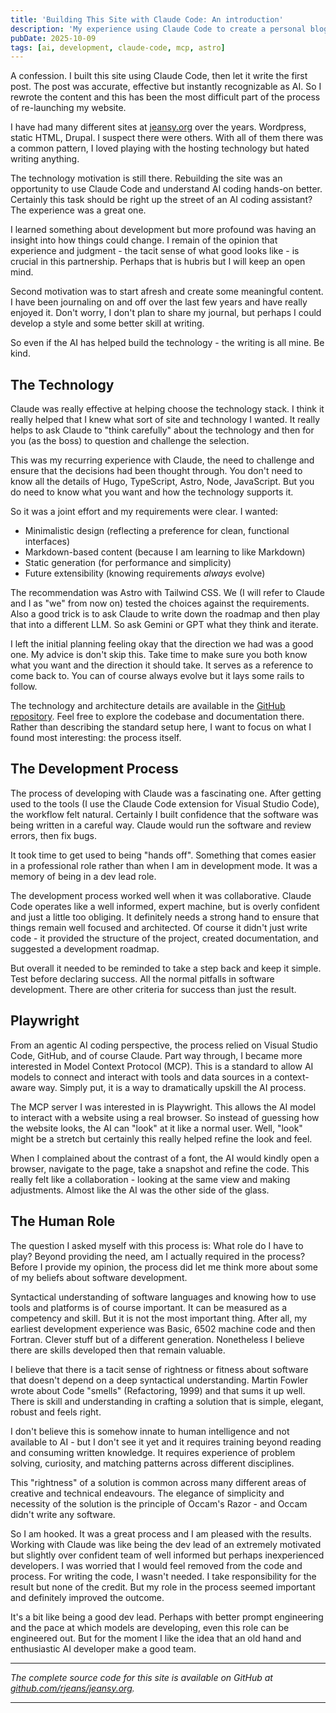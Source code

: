 ```yaml
---
title: 'Building This Site with Claude Code: An introduction'
description: 'My experience using Claude Code to create a personal blog from scratch - and the difficult part, writing the content myself (without Claude''s help).'
pubDate: 2025-10-09
tags: [ai, development, claude-code, mcp, astro]
---
```


A confession. I built this site using Claude Code, then let it write the first post. The post was accurate, effective but instantly recognizable as AI. So I rewrote the content and this has been the most difficult part of the process of re-launching my website.

I have had many different sites at [jeansy.org](https://jeansy.org) over the years. Wordpress, static HTML, Drupal. I suspect there were others. With all of them there was a common pattern, I loved playing with the hosting technology but hated writing anything. 

The technology motivation is still there. Rebuilding the site was an opportunity to use Claude Code and understand AI coding hands-on better. Certainly this task should be right up the street of an AI coding assistant? The experience was a great one. 

I learned something about development but more profound was having an insight into how things could change. I remain of the opinion that experience and judgment - the tacit sense of what good looks like - is crucial in this partnership. Perhaps that is hubris but I will keep an open mind.

Second motivation was to start afresh and create some meaningful content. I have been journaling on and off over the last few years and have really enjoyed it. Don't worry, I don't plan to share my journal, but perhaps I could develop a style and some better skill at writing.

So even if the AI has helped build the technology - the writing is all mine. Be kind.

## The Technology

Claude was really effective at helping choose the technology stack. I think it really helped that I knew what sort of site and technology I wanted. It really helps to ask Claude to "think carefully" about the technology and then for you (as the boss) to question and challenge the selection. 

This was my recurring experience with Claude, the need to challenge and ensure that the decisions had been thought through. You don't need to know all the details of Hugo, TypeScript, Astro, Node, JavaScript. But you do need to know what you want and how the technology supports it.

So it was a joint effort and my requirements were clear. I wanted:

- Minimalistic design (reflecting a preference for clean, functional interfaces)
- Markdown-based content (because I am learning to like Markdown)
- Static generation (for performance and simplicity)
- Future extensibility (knowing requirements *always* evolve)

The recommendation was Astro with Tailwind CSS. We (I will refer to Claude and I as "we" from now on) tested the choices against the requirements. Also a good trick is to ask Claude to write down the roadmap and then play that into a different LLM. So ask Gemini or GPT what they think and iterate. 

I left the initial planning feeling okay that the direction we had was a good one. My advice is don't skip this. Take time to make sure you both know what you want and the direction it should take. It serves as a reference to come back to. You can of course always evolve but it lays some rails to follow.

The technology and architecture details are available in the [GitHub repository](https://github.com/rjeans/jeansy.org). Feel free to explore the codebase and documentation there. Rather than describing the standard setup here, I want to focus on what I found most interesting: the process itself.

## The Development Process

The process of developing with Claude was a fascinating one. After getting used to the tools (I use the Claude Code extension for Visual Studio Code), the workflow felt natural. Certainly I built confidence that the software was being written in a careful way. Claude would run the software and review errors, then fix bugs. 

It took time to get used to being "hands off". Something that comes easier in a professional role rather than when I am in development mode. It was a memory of being in a dev lead role.

The development process worked well when it was collaborative. Claude Code operates like a well informed, expert machine, but is overly confident and just a little too obliging. It definitely needs a strong hand to ensure that things remain well focused and architected. Of course it didn't just write code - it provided the structure of the project, created documentation, and suggested a development roadmap. 

But overall it needed to be reminded to take a step back and keep it simple. Test before declaring success. All the normal pitfalls in software development. There are other criteria for success than just the result.

## Playwright

From an agentic AI coding perspective, the process relied on Visual Studio Code, GitHub, and of course Claude. Part way through, I became more interested in Model Context Protocol (MCP). This is a standard to allow AI models to connect and interact with tools and data sources in a context-aware way. Simply put, it is a way to dramatically upskill the AI process. 

The MCP server I was interested in is Playwright. This allows the AI model to interact with a website using a real browser. So instead of guessing how the website looks, the AI can "look" at it like a normal user. Well, "look" might be a stretch but certainly this really helped refine the look and feel. 

When I complained about the contrast of a font, the AI would kindly open a browser, navigate to the page, take a snapshot and refine the code. This really felt like a collaboration - looking at the same view and making adjustments. Almost like the AI was the other side of the glass. 

## The Human Role

The question I asked myself with this process is: What role do I have to play? Beyond providing the need, am I actually required in the process? Before I provide my opinion, the process did let me think more about some of my beliefs about software development.

Syntactical understanding of software languages and knowing how to use tools and platforms is of course important. It can be measured as a competency and skill. But it is not the most important thing. After all, my earliest development experience was Basic, 6502 machine code and then Fortran. Clever stuff but of a different generation. Nonetheless I believe there are skills developed then that remain valuable.

I believe that there is a tacit sense of rightness or fitness about software that doesn't depend on a deep syntactical understanding. Martin Fowler wrote about Code "smells" (Refactoring, 1999) and that sums it up well. There is skill and understanding in crafting a solution that is simple, elegant, robust and feels right.

I don't believe this is somehow innate to human intelligence and not available to AI - but I don't see it yet and it requires training beyond reading and consuming written knowledge. It requires experience of problem solving, curiosity, and matching patterns across different disciplines.

This "rightness" of a solution is common across many different areas of creative and technical endeavours. The elegance of simplicity and necessity of the solution is the principle of Occam's Razor - and Occam didn't write any software.

So I am hooked. It was a great process and I am pleased with the results. Working with Claude was like being the dev lead of an extremely motivated but slightly over confident team of well informed but perhaps inexperienced developers. I was worried that I would feel removed from the code and process. For writing the code, I wasn't needed. I take responsibility for the result but none of the credit. But my role in the process seemed important and definitely improved the outcome. 

It's a bit like being a good dev lead. Perhaps with better prompt engineering and the pace at which models are developing, even this role can be engineered out. But for the moment I like the idea that an old hand and enthusiastic AI developer make a good team.

---

*The complete source code for this site is available on GitHub at [github.com/rjeans/jeansy.org](https://github.com/rjeans/jeansy.org).*

---
